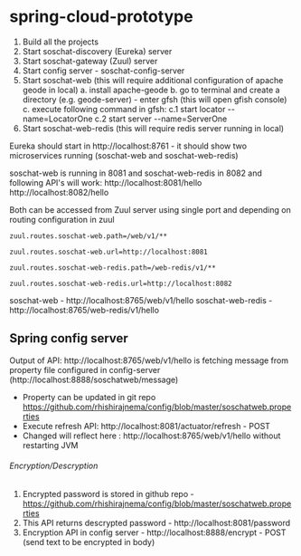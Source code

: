 # spring-cloud-prototype

1. Build all the projects
2. Start soschat-discovery (Eureka) server 
3. Start soschat-gateway (Zuul) server
4. Start config server - soschat-config-server
5. Start soschat-web (this will require additional configuration of apache geode in local)
  a. install apache-geode
  b. go to terminal and create a directory (e.g. geode-server) - enter gfsh (this will open gfish console)
  c. execute following command in gfsh: 
    c.1 start locator --name=LocatorOne
    c.2 start server --name=ServerOne
6. Start soschat-web-redis (this will require redis server running in local)

Eureka should start in http://localhost:8761 - it should show two microservices running (soschat-web and soschat-web-redis)

soschat-web is running in 8081 and soschat-web-redis in 8082 and following API's will work:
http://localhost:8081/hello
http://localhost:8082/hello

Both can be accessed from Zuul server using single port and depending on routing configuration in zuul

`zuul.routes.soschat-web.path=/web/v1/** `

`zuul.routes.soschat-web.url=http://localhost:8081`

`zuul.routes.soschat-web-redis.path=/web-redis/v1/**`

`zuul.routes.soschat-web-redis.url=http://localhost:8082`

soschat-web - http://localhost:8765/web/v1/hello
soschat-web-redis - http://localhost:8765/web-redis/v1/hello

## Spring config server
Output of API: http://localhost:8765/web/v1/hello is fetching message from property file configured in config-server (http://localhost:8888/soschatweb/message)
- Property can be updated in git repo https://github.com/rhishirajnema/config/blob/master/soschatweb.properties
- Execute refresh API: http://localhost:8081/actuator/refresh - POST
- Changed will reflect here : http://localhost:8765/web/v1/hello without restarting JVM

###### Encryption/Descryption
1. Encrypted password is stored in github repo - https://github.com/rhishirajnema/config/blob/master/soschatweb.properties
2. This API returns descrypted password - http://localhost:8081/password
3. Encryption API in config server - http://localhost:8888/encrypt - POST (send text to be encrypted in body)
